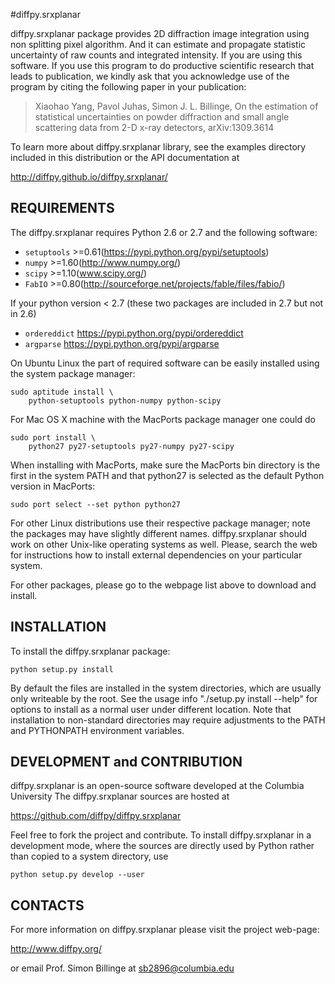 #diffpy.srxplanar

diffpy.srxplanar package provides 2D diffraction image integration using
non splitting pixel algorithm. And it can estimate and propagate statistic
uncertainty of raw counts and integrated intensity. If you are using this 
software. If you use this program to do productive scientific research that 
leads to publication, we kindly ask that you acknowledge use of the program 
by citing the following paper in your publication:

> Xiaohao Yang, Pavol Juhas, Simon J. L. Billinge, On the estimation of 
statistical uncertainties on powder diffraction and small angle 
scattering data from 2-D x-ray detectors, arXiv:1309.3614 


To learn more about diffpy.srxplanar library, see the examples directory
included in this distribution or the API documentation at

http://diffpy.github.io/diffpy.srxplanar/

## REQUIREMENTS

The diffpy.srxplanar requires Python 2.6 or 2.7 and the following software:

* `setuptools`  >=0.61(https://pypi.python.org/pypi/setuptools)
* `numpy`       >=1.60(http://www.numpy.org/)
* `scipy`       >=1.10(www.scipy.org/)
* `FabIO`       >=0.80(http://sourceforge.net/projects/fable/files/fabio/)

If your python version < 2.7 (these two packages are included in 2.7 but not in 2.6)
    
* `ordereddict` https://pypi.python.org/pypi/ordereddict
* `argparse`    https://pypi.python.org/pypi/argparse

On Ubuntu Linux the part of required software can be easily installed using
the system package manager:

```
sudo aptitude install \
    python-setuptools python-numpy python-scipy
```
        
For Mac OS X machine with the MacPorts package manager one could do

```
sudo port install \
    python27 py27-setuptools py27-numpy py27-scipy
```

When installing with MacPorts, make sure the MacPorts bin directory is the
first in the system PATH and that python27 is selected as the default
Python version in MacPorts:

```
sudo port select --set python python27
```
    
For other Linux distributions use their respective package manager; note
the packages may have slightly different names. diffpy.srxplanar should work
on other Unix-like operating systems as well.  Please, search the
web for instructions how to install external dependencies on your particular
system.

For other packages, please go to the webpage list above to download and install. 

## INSTALLATION

To install the diffpy.srxplanar package:

```
python setup.py install
```

By default the files are installed in the system directories, which are
usually only writeable by the root.  See the usage info 
"./setup.py install --help" for options to install as a normal user under
different location.  Note that installation to non-standard directories may
require adjustments to the PATH and PYTHONPATH environment variables.

## DEVELOPMENT and CONTRIBUTION

diffpy.srxplanar is an open-source software developed at the Columbia University
The diffpy.srxplanar sources are hosted at

https://github.com/diffpy/diffpy.srxplanar

Feel free to fork the project and contribute.  To install diffpy.srxplanar
in a development mode, where the sources are directly used by Python
rather than copied to a system directory, use

```
python setup.py develop --user
```

## CONTACTS

For more information on diffpy.srxplanar please visit the project web-page:

http://www.diffpy.org/

or email Prof. Simon Billinge at sb2896@columbia.edu


